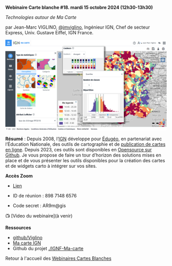 **Webinaire Carte blanche #18. mardi 15 octobre 2024 (12h30-13h30)** 

_Technologies autour de Ma Carte_ 

par Jean-Marc VIGLINO, [@jmviglino](https://twitter.com/jmviglino), Ingénieur IGN, Chef de secteur Express, Univ. Gustave Eiffel, IGN France.



![alt text](https://raw.githubusercontent.com/magisAR9/webinaires/main/affiche_Viglino2024.png)

**Résumé** : Depuis 2008, l’[IGN](https://www.ign.fr/) développe pour [Édugéo](https://www.edugeo.fr/), en partenariat avec l’Éducation Nationale, des outils de cartographie
et de [publication de cartes en ligne](https://macarte.ign.fr/). Depuis 2023, ces outils sont disponibles en [Opensource sur Github](https://github.com/IGNF-Ma-carte).
Je vous propose de faire un tour d’horizon des solutions mises en place et de vous présenter les outils disponibles pour la création des cartes et de widgets carto
à intégrer sur vos sites.

**Accès Zoom**

- [Lien](https://univ-eiffel.zoom.us/j/89871486576)

- ID de réunion : 898 7148 6576
- Code secret : AR9m@gis 


📺 [Video du webinaire](à venir) </br>

**Ressources** </br>
- [github/Viglino](https://github.com/Viglino)
- [Ma carte IGN](https://macarte.ign.fr/)
- Github du projet [./IGNF-Ma-carte](https://github.com/IGNF-Ma-carte)

Retour à l'accueil des [Webinaires Cartes Blanches](https://github.com/magisAR9/webinaires)
